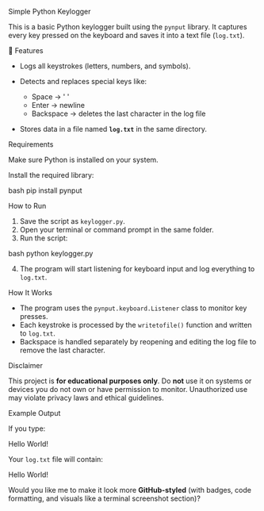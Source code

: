 Simple Python Keylogger

This is a basic Python keylogger built using the `pynput` library. It captures every key pressed on the keyboard and saves it into a text file (`log.txt`).

📜 Features

* Logs all keystrokes (letters, numbers, and symbols).
* Detects and replaces special keys like:

  * Space → ' '
  * Enter → newline
  * Backspace → deletes the last character in the log file
* Stores data in a file named **`log.txt`** in the same directory.



Requirements

Make sure Python is installed on your system.

Install the required library:

bash
pip install pynput

How to Run

1. Save the script as `keylogger.py`.
2. Open your terminal or command prompt in the same folder.
3. Run the script:

  bash
   python keylogger.py

4. The program will start listening for keyboard input and log everything to `log.txt`.

How It Works

* The program uses the `pynput.keyboard.Listener` class to monitor key presses.
* Each keystroke is processed by the `writetofile()` function and written to `log.txt`.
* Backspace is handled separately by reopening and editing the log file to remove the last character.

Disclaimer

This project is **for educational purposes only**.
Do **not** use it on systems or devices you do not own or have permission to monitor.
Unauthorized use may violate privacy laws and ethical guidelines.

Example Output

If you type:

Hello World!

Your `log.txt` file will contain:

Hello World!


Would you like me to make it look more **GitHub-styled** (with badges, code formatting, and visuals like a terminal screenshot section)?
